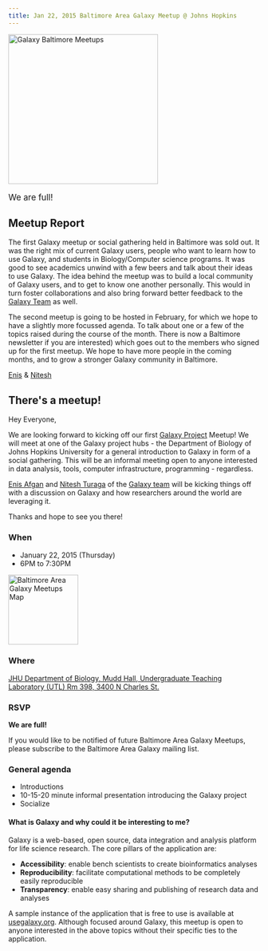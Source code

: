 ```yaml
---
title: Jan 22, 2015 Baltimore Area Galaxy Meetup @ Johns Hopkins
---
```

<div class='center'><img src="/src/events/meetups/baltimore/2015-01-22/GalaxyBaltimoreMeetupLogo400.png" alt="Galaxy Baltimore Meetups" width="300" /><br /><br />
<span style="font-size: larger;"> We are full! </span>
</div>



## Meetup Report

The first Galaxy meetup or social gathering held in Baltimore was sold out. It was the right mix of current Galaxy users, people who want to learn how to use Galaxy, and students in Biology/Computer science programs. It was good to see academics unwind with a few beers and talk about their ideas to use Galaxy. The idea behind the meetup was to build a local community of Galaxy users, and to get to know one another personally. This would in turn foster collaborations and also bring forward better feedback to the [Galaxy Team](/src/galaxy-team/index.md) as well. 

The second meetup is going to be hosted in February, for which we hope to have a slightly more focussed agenda. To talk about one or a few of the topics raised during the course of the month. There is now a Baltimore newsletter if you are interested) which goes out to the members who signed up for the first meetup. We hope to have more people in the coming months, and to grow a stronger Galaxy community in Baltimore. 

[Enis](/people/enis-afgan/index.md) & [Nitesh](/src/people/nitesh-turaga/)

## There's a meetup!

Hey Everyone,

We are looking forward to kicking off our first [Galaxy Project](http://galaxyproject.org) Meetup! We will meet at one of the Galaxy project hubs - the Department of Biology of Johns Hopkins University for a general introduction to Galaxy in form of a social gathering. This will be an informal meeting open to anyone interested in data analysis, tools, computer infrastructure, programming - regardless.

[Enis Afgan](/people/enis-afgan/index.md) and [Nitesh Turaga](/people/nitesh-turaga/) of the [Galaxy team](/src/galaxy-team/) will be kicking things off with a discussion on Galaxy and how researchers around the world are leveraging it. 

Thanks and hope to see you there!


### When

* January 22, 2015 (Thursday)
* 6PM to 7:30PM

<div class='right'><a href='http://bit.ly/1xSyrt7'><img src="/src/events/meetups/baltimore/2015-01-22/BaltimoreAreaMeetupMapThumb.png" alt="Baltimore Area Galaxy Meetups Map" width="140" /></a></div>

### Where

[JHU Department of Biology, Mudd Hall, Undergraduate Teaching Laboratory (UTL) Rm 398, 3400 N Charles St.](http://bit.ly/1xSyrt7)

### RSVP

**We are full!** 

If you would like to be notified of future Baltimore Area Galaxy Meetups, please subscribe to the Baltimore Area Galaxy mailing list.

### General agenda

* Introductions
* 10-15-20 minute informal presentation introducing the Galaxy project
* Socialize

#### What is Galaxy and why could it be interesting to me?

Galaxy is a web-based, open source, data integration and analysis platform for life science research. The core pillars of the application are:
* **Accessibility**: enable bench scientists to create bioinformatics analyses
* **Reproducibility**: facilitate computational methods to be completely easily reproducible
* **Transparency**: enable easy sharing and publishing of research data and analyses

A sample instance of the application that is free to use is available at [usegalaxy.org](https://usegalaxy.org/).
Although focused around Galaxy, this meetup is open to anyone interested in the above topics without their specific ties to the application.
